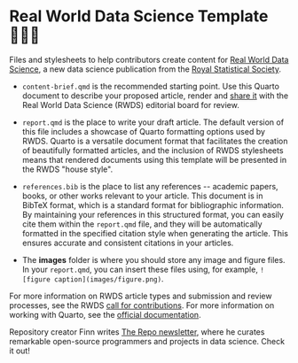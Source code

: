 # Real World Data Science Template 👨🏼‍💻
Files and stylesheets to help contributors create content for [Real World Data Science](https://realworlddatascience.net/), a new data science publication from the [Royal Statistical Society](https://rss.org.uk/).

- `content-brief.qmd` is the recommended starting point. Use this Quarto document to describe your proposed article, render and [share it](https://realworlddatascience.net/contact.html) with the Real World Data Science (RWDS) editorial board for review. 

- `report.qmd` is the place to write your draft article. The default version of this file includes a showcase of Quarto formatting options used by RWDS. Quarto is a versatile document format that facilitates the creation of beautifully formatted articles, and the inclusion of RWDS stylesheets means that rendered documents using this template will be presented in the RWDS "house style".

- `references.bib` is the place to list any references -- academic papers, books, or other works relevant to your article. This document is in BibTeX format, which is a standard format for bibliographic information. By maintaining your references in this structured format, you can easily cite them within the `report.qmd` file, and they will be automatically formatted in the specified citation style when generating the article. This ensures accurate and consistent citations in your articles.

- The **images** folder is where you should store any image and figure files. In your `report.qmd`, you can insert these files using, for example, `![figure caption](images/figure.png)`.

For more information on RWDS article types and submission and review processes, see the RWDS [call for contributions](https://realworlddatascience.net/contributor-docs/call-for-contributions.html). For more information on working with Quarto, see the [official documentation](https://quarto.org).

Repository creator Finn writes [The Repo newsletter](https://dsecon.substack.com), where he curates remarkable open-source programmers and projects in data science. Check it out!
